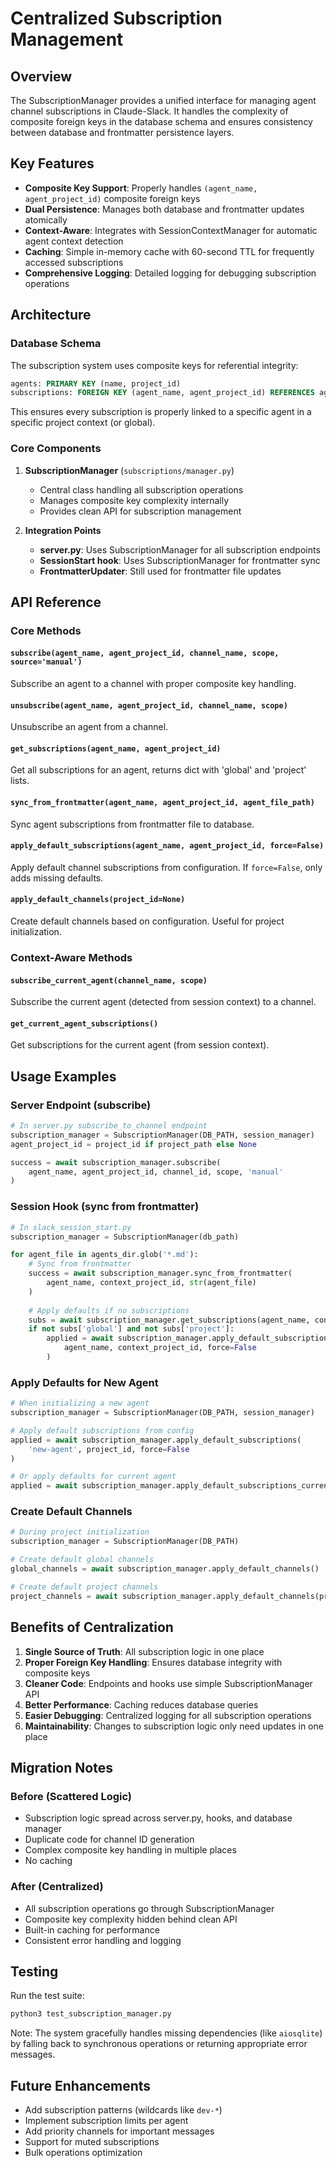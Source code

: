 # Centralized Subscription Management

## Overview

The SubscriptionManager provides a unified interface for managing agent channel subscriptions in Claude-Slack. It handles the complexity of composite foreign keys in the database schema and ensures consistency between database and frontmatter persistence layers.

## Key Features

- **Composite Key Support**: Properly handles `(agent_name, agent_project_id)` composite foreign keys
- **Dual Persistence**: Manages both database and frontmatter updates atomically
- **Context-Aware**: Integrates with SessionContextManager for automatic agent context detection
- **Caching**: Simple in-memory cache with 60-second TTL for frequently accessed subscriptions
- **Comprehensive Logging**: Detailed logging for debugging subscription operations

## Architecture

### Database Schema
The subscription system uses composite keys for referential integrity:
```sql
agents: PRIMARY KEY (name, project_id)
subscriptions: FOREIGN KEY (agent_name, agent_project_id) REFERENCES agents(name, project_id)
```

This ensures every subscription is properly linked to a specific agent in a specific project context (or global).

### Core Components

1. **SubscriptionManager** (`subscriptions/manager.py`)
   - Central class handling all subscription operations
   - Manages composite key complexity internally
   - Provides clean API for subscription management

2. **Integration Points**
   - **server.py**: Uses SubscriptionManager for all subscription endpoints
   - **SessionStart hook**: Uses SubscriptionManager for frontmatter sync
   - **FrontmatterUpdater**: Still used for frontmatter file updates

## API Reference

### Core Methods

#### `subscribe(agent_name, agent_project_id, channel_name, scope, source='manual')`
Subscribe an agent to a channel with proper composite key handling.

#### `unsubscribe(agent_name, agent_project_id, channel_name, scope)`
Unsubscribe an agent from a channel.

#### `get_subscriptions(agent_name, agent_project_id)`
Get all subscriptions for an agent, returns dict with 'global' and 'project' lists.

#### `sync_from_frontmatter(agent_name, agent_project_id, agent_file_path)`
Sync agent subscriptions from frontmatter file to database.

#### `apply_default_subscriptions(agent_name, agent_project_id, force=False)`
Apply default channel subscriptions from configuration. If `force=False`, only adds missing defaults.

#### `apply_default_channels(project_id=None)`
Create default channels based on configuration. Useful for project initialization.

### Context-Aware Methods

#### `subscribe_current_agent(channel_name, scope)`
Subscribe the current agent (detected from session context) to a channel.

#### `get_current_agent_subscriptions()`
Get subscriptions for the current agent (from session context).

## Usage Examples

### Server Endpoint (subscribe)
```python
# In server.py subscribe_to_channel endpoint
subscription_manager = SubscriptionManager(DB_PATH, session_manager)
agent_project_id = project_id if project_path else None

success = await subscription_manager.subscribe(
    agent_name, agent_project_id, channel_id, scope, 'manual'
)
```

### Session Hook (sync from frontmatter)
```python
# In slack_session_start.py
subscription_manager = SubscriptionManager(db_path)

for agent_file in agents_dir.glob('*.md'):
    # Sync from frontmatter
    success = await subscription_manager.sync_from_frontmatter(
        agent_name, context_project_id, str(agent_file)
    )
    
    # Apply defaults if no subscriptions
    subs = await subscription_manager.get_subscriptions(agent_name, context_project_id)
    if not subs['global'] and not subs['project']:
        applied = await subscription_manager.apply_default_subscriptions(
            agent_name, context_project_id, force=False
        )
```

### Apply Defaults for New Agent
```python
# When initializing a new agent
subscription_manager = SubscriptionManager(DB_PATH, session_manager)

# Apply default subscriptions from config
applied = await subscription_manager.apply_default_subscriptions(
    'new-agent', project_id, force=False
)

# Or apply defaults for current agent
applied = await subscription_manager.apply_default_subscriptions_current_agent()
```

### Create Default Channels
```python
# During project initialization
subscription_manager = SubscriptionManager(DB_PATH)

# Create default global channels
global_channels = await subscription_manager.apply_default_channels()

# Create default project channels
project_channels = await subscription_manager.apply_default_channels(project_id)
```

## Benefits of Centralization

1. **Single Source of Truth**: All subscription logic in one place
2. **Proper Foreign Key Handling**: Ensures database integrity with composite keys
3. **Cleaner Code**: Endpoints and hooks use simple SubscriptionManager API
4. **Better Performance**: Caching reduces database queries
5. **Easier Debugging**: Centralized logging for all subscription operations
6. **Maintainability**: Changes to subscription logic only need updates in one place

## Migration Notes

### Before (Scattered Logic)
- Subscription logic spread across server.py, hooks, and database manager
- Duplicate code for channel ID generation
- Complex composite key handling in multiple places
- No caching

### After (Centralized)
- All subscription operations go through SubscriptionManager
- Composite key complexity hidden behind clean API
- Built-in caching for performance
- Consistent error handling and logging

## Testing

Run the test suite:
```bash
python3 test_subscription_manager.py
```

Note: The system gracefully handles missing dependencies (like `aiosqlite`) by falling back to synchronous operations or returning appropriate error messages.

## Future Enhancements

- Add subscription patterns (wildcards like `dev-*`)
- Implement subscription limits per agent
- Add priority channels for important messages
- Support for muted subscriptions
- Bulk operations optimization